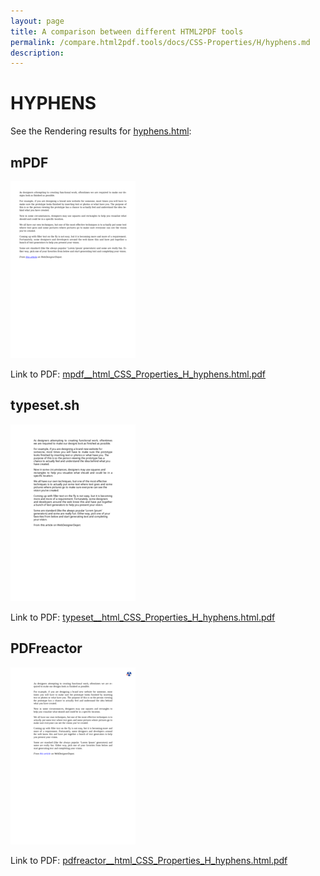 ```yaml
---
layout: page
title: A comparison between different HTML2PDF tools
permalink: /compare.html2pdf.tools/docs/CSS-Properties/H/hyphens.md
description: 
---
```


# HYPHENS

See the Rendering results for [hyphens.html](/html/CSS%20Properties/H/hyphens.html):

## mPDF
![](mpdf__html_CSS_Properties_H_hyphens.html.png) 

Link to PDF: [mpdf__html_CSS_Properties_H_hyphens.html.pdf](mpdf__html_CSS_Properties_H_hyphens.html.pdf)

## typeset.sh
![](typeset__html_CSS_Properties_H_hyphens.html.png) 

Link to PDF: [typeset__html_CSS_Properties_H_hyphens.html.pdf](typeset__html_CSS_Properties_H_hyphens.html.pdf)

## PDFreactor
![](pdfreactor__html_CSS_Properties_H_hyphens.html.png) 

Link to PDF: [pdfreactor__html_CSS_Properties_H_hyphens.html.pdf](pdfreactor__html_CSS_Properties_H_hyphens.html.pdf)
